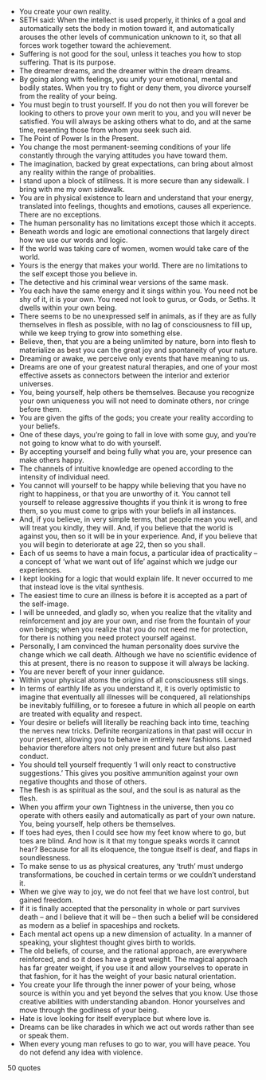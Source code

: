  - You create your own reality.
 - SETH said: When the intellect is used properly, it thinks of a goal and automatically sets the body in motion toward it, and automatically arouses the other levels of communication unknown to it, so that all forces work together toward the achievement.
 - Suffering is not good for the soul, unless it teaches you how to stop suffering. That is its purpose.
 - The dreamer dreams, and the dreamer within the dream dreams.
 - By going along with feelings, you unify your emotional, mental and bodily states. When you try to fight or deny them, you divorce yourself from the reality of your being.
 - You must begin to trust yourself. If you do not then you will forever be looking to others to prove your own merit to you, and you will never be satisfied. You will always be asking others what to do, and at the same time, resenting those from whom you seek such aid.
 - The Point of Power Is in the Present.
 - You change the most permanent-seeming conditions of your life constantly through the varying attitudes you have toward them.
 - The imagination, backed by great expectations, can bring about almost any reality within the range of probalities.
 - I stand upon a block of stillness. It is more secure than any sidewalk. I bring with me my own sidewalk.
 - You are in physical existence to learn and understand that your energy, translated into feelings, thoughts and emotions, causes all experience. There are no exceptions.
 - The human personality has no limitations except those which it accepts.
 - Beneath words and logic are emotional connections that largely direct how we use our words and logic.
 - If the world was taking care of women, women would take care of the world.
 - Yours is the energy that makes your world. There are no limitations to the self except those you believe in.
 - The detective and his criminal wear versions of the same mask.
 - You each have the same energy and it sings within you. You need not be shy of it, it is your own. You need not look to gurus, or Gods, or Seths. It dwells within your own being.
 - There seems to be no unexpressed self in animals, as if they are as fully themselves in flesh as possible, with no lag of consciousness to fill up, while we keep trying to grow into something else.
 - Believe, then, that you are a being unlimited by nature, born into flesh to materialize as best you can the great joy and spontaneity of your nature.
 - Dreaming or awake, we perceive only events that have meaning to us.
 - Dreams are one of your greatest natural therapies, and one of your most effective assets as connectors between the interior and exterior universes.
 - You, being yourself, help others be themselves. Because you recognize your own uniqueness you will not need to dominate others, nor cringe before them.
 - You are given the gifts of the gods; you create your reality according to your beliefs.
 - One of these days, you’re going to fall in love with some guy, and you’re not going to know what to do with yourself.
 - By accepting yourself and being fully what you are, your presence can make others happy.
 - The channels of intuitive knowledge are opened according to the intensity of individual need.
 - You cannot will yourself to be happy while believing that you have no right to happiness, or that you are unworthy of it. You cannot tell yourself to release aggressive thoughts if you think it is wrong to free them, so you must come to grips with your beliefs in all instances.
 - And, if you believe, in very simple terms, that people mean you well, and will treat you kindly, they will. And, if you believe that the world is against you, then so it will be in your experience. And, if you believe that you will begin to deteriorate at age 22, then so you shall.
 - Each of us seems to have a main focus, a particular idea of practicality – a concept of ‘what we want out of life’ against which we judge our experiences.
 - I kept looking for a logic that would explain life. It never occurred to me that instead love is the vital synthesis.
 - The easiest time to cure an illness is before it is accepted as a part of the self-image.
 - I will be unneeded, and gladly so, when you realize that the vitality and reinforcement and joy are your own, and rise from the fountain of your own beings; when you realize that you do not need me for protection, for there is nothing you need protect yourself against.
 - Personally, I am convinced the human personality does survive the change which we call death. Although we have no scientific evidence of this at present, there is no reason to suppose it will always be lacking.
 - You are never bereft of your inner guidance.
 - Within your physical atoms the origins of all consciousness still sings.
 - In terms of earthly life as you understand it, it is overly optimistic to imagine that eventually all illnesses will be conquered, all relationships be inevitably fulfilling, or to foresee a future in which all people on earth are treated with equality and respect.
 - Your desire or beliefs will literally be reaching back into time, teaching the nerves new tricks. Definite reorganizations in that past will occur in your present, allowing you to behave in entirely new fashions. Learned behavior therefore alters not only present and future but also past conduct.
 - You should tell yourself frequently ‘I will only react to constructive suggestions.’ This gives you positive ammunition against your own negative thoughts and those of others.
 - The flesh is as spiritual as the soul, and the soul is as natural as the flesh.
 - When you affirm your own Tightness in the universe, then you co operate with others easily and automatically as part of your own nature. You, being yourself, help others be themselves.
 - If toes had eyes, then I could see how my feet know where to go, but toes are blind. And how is it that my tongue speaks words it cannot hear? Because for all its eloquence, the tongue itself is deaf, and flaps in soundlessness.
 - To make sense to us as physical creatures, any ‘truth’ must undergo transformations, be couched in certain terms or we couldn’t understand it.
 - When we give way to joy, we do not feel that we have lost control, but gained freedom.
 - If it is finally accepted that the personality in whole or part survives death – and I believe that it will be – then such a belief will be considered as modern as a belief in spaceships and rockets.
 - Each mental act opens up a new dimension of actuality. In a manner of speaking, your slightest thought gives birth to worlds.
 - The old beliefs, of course, and the rational approach, are everywhere reinforced, and so it does have a great weight. The magical approach has far greater weight, if you use it and allow yourselves to operate in that fashion, for it has the weight of your basic natural orientation.
 - You create your life through the inner power of your being, whose source is within you and yet beyond the selves that you know. Use those creative abilities with understanding abandon. Honor yourselves and move through the godliness of your being.
 - Hate is love looking for itself everyplace but where love is.
 - Dreams can be like charades in which we act out words rather than see or speak them.
 - When every young man refuses to go to war, you will have peace. You do not defend any idea with violence.

50 quotes